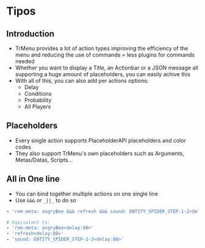 # Tipos

## Introduction

* TrMenu provides a lot of action types improving the efficiency of the menu and reducing the use of commands = less plugins for commands needed
* Whether you want to display a Title, an Actionbar or a JSON message all supporting a huge amount of placeholders, you can easily achive this
* With all of this, you can also add per actions options:
  * Delay
  * Conditions
  * Probability
  * All Players

## Placeholders

* Every single action supports PlaceholderAPI placeholders and color codes
* They also support TrMenu's own placeholders such as Arguments, Metas/Datas, Scripts...

## All in One line

* You can bind together multiple actions on one single line
* Use `&&&` or `_||_` to do so

```yaml
- 'rem-meta: angryBee &&& refresh &&& sound: ENTITY_SPIDER_STEP-1-2<delay:80>'

# Equivalent to:
- 'rem-meta: angryBee<delay:80>'
- 'refresh<delay:80>'
- 'sound: ENTITY_SPIDER_STEP-1-2<delay:80>'
```

